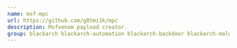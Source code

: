 ```yaml
---
name: msf-mpc
url: https://github.com/g0tmi1k/mpc
description: Msfvenom payload creator.
group: blackarch blackarch-automation blackarch-backdoor blackarch-malware
---
```

